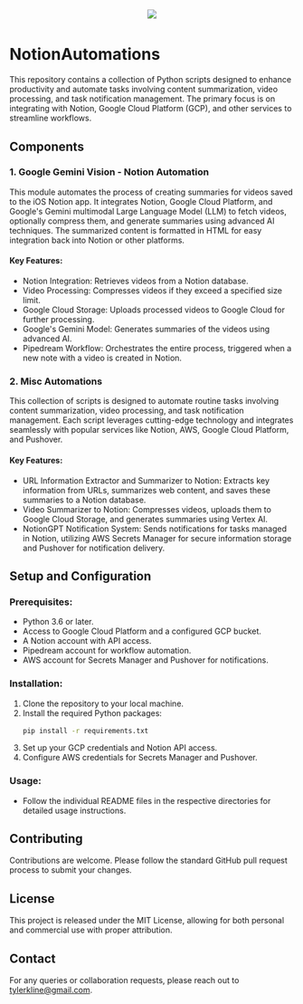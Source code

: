 <h1 align="center">
  <picture>
    <source media="(prefers-color-scheme: dark)" srcset="pythonnotiongemini.png"/>
    <source media="(prefers-color-scheme: light)" srcset="pythonnotiongemini.png"/>
    <img width="400" src="pythonnotiongemini.png"/>
 <br />
</h1>

# NotionAutomations

This repository contains a collection of Python scripts designed to enhance productivity and automate tasks involving content summarization, video processing, and task notification management. The primary focus is on integrating with Notion, Google Cloud Platform (GCP), and other services to streamline workflows.

## Components

### 1. Google Gemini Vision - Notion Automation
This module automates the process of creating summaries for videos saved to the iOS Notion app. It integrates Notion, Google Cloud Platform, and Google's Gemini multimodal Large Language Model (LLM) to fetch videos, optionally compress them, and generate summaries using advanced AI techniques. The summarized content is formatted in HTML for easy integration back into Notion or other platforms.

#### Key Features:
- Notion Integration: Retrieves videos from a Notion database.
- Video Processing: Compresses videos if they exceed a specified size limit.
- Google Cloud Storage: Uploads processed videos to Google Cloud for further processing.
- Google's Gemini Model: Generates summaries of the videos using advanced AI.
- Pipedream Workflow: Orchestrates the entire process, triggered when a new note with a video is created in Notion.

### 2. Misc Automations
This collection of scripts is designed to automate routine tasks involving content summarization, video processing, and task notification management. Each script leverages cutting-edge technology and integrates seamlessly with popular services like Notion, AWS, Google Cloud Platform, and Pushover.

#### Key Features:
- URL Information Extractor and Summarizer to Notion: Extracts key information from URLs, summarizes web content, and saves these summaries to a Notion database.
- Video Summarizer to Notion: Compresses videos, uploads them to Google Cloud Storage, and generates summaries using Vertex AI.
- NotionGPT Notification System: Sends notifications for tasks managed in Notion, utilizing AWS Secrets Manager for secure information storage and Pushover for notification delivery.

## Setup and Configuration

### Prerequisites:
- Python 3.6 or later.
- Access to Google Cloud Platform and a configured GCP bucket.
- A Notion account with API access.
- Pipedream account for workflow automation.
- AWS account for Secrets Manager and Pushover for notifications.

### Installation:
1. Clone the repository to your local machine.
2. Install the required Python packages:
   ```bash
   pip install -r requirements.txt
   ```
3. Set up your GCP credentials and Notion API access.
4. Configure AWS credentials for Secrets Manager and Pushover.

### Usage:
- Follow the individual README files in the respective directories for detailed usage instructions.

## Contributing
Contributions are welcome. Please follow the standard GitHub pull request process to submit your changes.

## License
This project is released under the MIT License, allowing for both personal and commercial use with proper attribution.

## Contact
For any queries or collaboration requests, please reach out to tylerkline@gmail.com.
